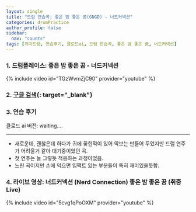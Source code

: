 ```yaml
---
layout: single
title: "드럼 연습곡: 좋은 밤 좋은 꿈(GNGD) - 너드커넥션"
categories: drumPractice
author_profile: false
sidebar:
  nav: "counts"
tags: [취미드럼, 연습후기, 클로드ai, 드럼 연습곡, 좋은 밤 좋은 꿈, 너드커넥션]
---
```


### 1. 드럼플레이스: 좋은 밤 좋은 꿈 - 너드커넥션

{% include video id="TGzWvmZjC90" provider="youtube" %}


### 2. [구글 검색](https://www.google.com/search?q=%EC%A2%8B%EC%9D%80+%EB%B0%A4+%EC%A2%8B%EC%9D%80+%EA%BF%88&sca_esv=68d1291a0cea95fc&ei=13HZZ7C6EdvG0-kPjPGXsQs&ved=0ahUKEwjwgc2K25OMAxVb4zQHHYz4JbYQ4dUDCBA&uact=5&oq=%EC%A2%8B%EC%9D%80+%EB%B0%A4+%EC%A2%8B%EC%9D%80+%EA%BF%88&gs_lp=Egxnd3Mtd2l6LXNlcnAiFeyii-ydgCDrsKQg7KKL7J2AIOq_iDIFEAAYgAQyBRAuGIAEMgUQABiABDIFEAAYgAQyBRAAGIAEMgUQABiABDIFEAAYgAQyBRAAGIAEMgUQABiABDIFEAAYgARIzRZQvANYthJwAXgAkAEAmAGFAaAB6AWqAQMwLja4AQPIAQD4AQGYAgWgAtIEwgIKEAAYsAMY1gQYR8ICBRAAGO8FwgIGEAAYBxgewgIEEAAYHsICFBAuGIAEGJcFGNwEGN4EGOAE2AEBmAMAiAYBkAYKugYGCAEQARgUkgcDMS40oAfNILIHAzAuNLgHsgQ&sclient=gws-wiz-serp){: target="_blank"}

### 3. 연습 후기

클로드 ai 버전: waiting....

---
- 새로운데, 괜찮은데 하다가 귀에 꽂힌적이 있어 악보는 만들어 두었지만 드럼 연주가 어려울거 같아 대기중이었던 곡.
- 첫 연주는 늘 그렇듯 적응하는 과정이었음.
- 느린 곡이지만 손에 익으면 임팩트 있는 부분들이 특히 재미있을듯함.

### 4. 라이브 영상: 너드커넥션 (Nerd Connection) 좋은 밤 좋은 꿈 (취중 Live)

{% include video id="5cvg1qPoOXM" provider="youtube" %}
